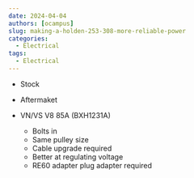```yaml
---
date: 2024-04-04
authors: [ocampus]
slug: making-a-holden-253-308-more-reliable-power
categories:
  - Electrical
tags:
  - Electrical
---
```


- Stock

- Aftermaket

- VN/VS V8 85A (BXH1231A)
	- Bolts in
	- Same pulley size
	- Cable upgrade required
	- Better at regulating voltage
	- RE60 adapter plug adapter required
